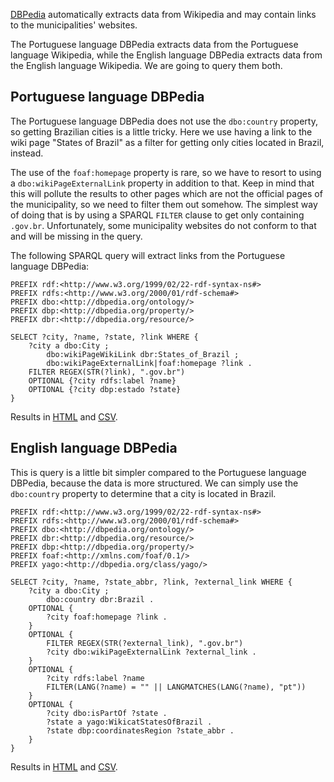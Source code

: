 [DBPedia](https://wiki.dbpedia.org/) automatically extracts data from
Wikipedia and may contain links to the municipalities' websites.

The Portuguese language DBPedia extracts data from the Portuguese language
Wikipedia, while the English language DBPedia extracts data from the English
language Wikipedia. We are going to query them both.

## Portuguese language DBPedia

The Portuguese language DBPedia does not use the `dbo:country` property, so
getting Brazilian cities is a little tricky. Here we use having a link to
the wiki page "States of Brazil" as a filter for getting only cities located
in Brazil, instead.

The use of the `foaf:homepage` property is rare, so we have to resort to using
a `dbo:wikiPageExternalLink` property in addition to that. Keep in mind that
this will pollute the results to other pages which are not the official pages
of the municipality, so we need to filter them out somehow. The simplest way
of doing that is by using a SPARQL `FILTER` clause to get only containing
`.gov.br`. Unfortunately, some municipality websites do not conform to that
and will be missing in the query.

The following SPARQL query will extract links from the Portuguese language
DBPedia:

```sparql
PREFIX rdf:<http://www.w3.org/1999/02/22-rdf-syntax-ns#>
PREFIX rdfs:<http://www.w3.org/2000/01/rdf-schema#>
PREFIX dbo:<http://dbpedia.org/ontology/>
PREFIX dbp:<http://dbpedia.org/property/>
PREFIX dbr:<http://dbpedia.org/resource/>

SELECT ?city, ?name, ?state, ?link WHERE {
    ?city a dbo:City ;
        dbo:wikiPageWikiLink dbr:States_of_Brazil ;
        dbo:wikiPageExternalLink|foaf:homepage ?link .
    FILTER REGEX(STR(?link), ".gov.br")
    OPTIONAL {?city rdfs:label ?name}
    OPTIONAL {?city dbp:estado ?state}
}
```

Results in
[HTML](http://pt.dbpedia.org/sparql?default-graph-uri=&query=PREFIX+rdf%3A%3Chttp%3A%2F%2Fwww.w3.org%2F1999%2F02%2F22-rdf-syntax-ns%23%3E%0D%0APREFIX+rdfs%3A%3Chttp%3A%2F%2Fwww.w3.org%2F2000%2F01%2Frdf-schema%23%3E%0D%0APREFIX+dbo%3A%3Chttp%3A%2F%2Fdbpedia.org%2Fontology%2F%3E%0D%0APREFIX+dbp%3A%3Chttp%3A%2F%2Fdbpedia.org%2Fproperty%2F%3E%0D%0APREFIX+dbr%3A%3Chttp%3A%2F%2Fdbpedia.org%2Fresource%2F%3E%0D%0A%0D%0ASELECT+%3Fcity%2C+%3Fname%2C+%3Fstate%2C+%3Flink+WHERE+%7B%0D%0A++++%3Fcity+a+dbo%3ACity+%3B%0D%0A++++++++dbo%3AwikiPageWikiLink+dbr%3AStates_of_Brazil+%3B%0D%0A++++++++dbo%3AwikiPageExternalLink%7Cfoaf%3Ahomepage+%3Flink+.%0D%0A++++FILTER+REGEX%28STR%28%3Flink%29%2C+%22.gov.br%22%29%0D%0A++++OPTIONAL+%7B%3Fcity+rdfs%3Alabel+%3Fname%7D%0D%0A++++OPTIONAL+%7B%3Fcity+dbp%3Aestado+%3Fstate%7D%0D%0A%7D&should-sponge=&format=text%2Fhtml&timeout=0&debug=on)
and
[CSV](http://pt.dbpedia.org/sparql?default-graph-uri=&query=PREFIX+rdf%3A%3Chttp%3A%2F%2Fwww.w3.org%2F1999%2F02%2F22-rdf-syntax-ns%23%3E%0D%0APREFIX+rdfs%3A%3Chttp%3A%2F%2Fwww.w3.org%2F2000%2F01%2Frdf-schema%23%3E%0D%0APREFIX+dbo%3A%3Chttp%3A%2F%2Fdbpedia.org%2Fontology%2F%3E%0D%0APREFIX+dbp%3A%3Chttp%3A%2F%2Fdbpedia.org%2Fproperty%2F%3E%0D%0APREFIX+dbr%3A%3Chttp%3A%2F%2Fdbpedia.org%2Fresource%2F%3E%0D%0A%0D%0ASELECT+%3Fcity%2C+%3Fname%2C+%3Fstate%2C+%3Flink+WHERE+%7B%0D%0A++++%3Fcity+a+dbo%3ACity+%3B%0D%0A++++++++dbo%3AwikiPageWikiLink+dbr%3AStates_of_Brazil+%3B%0D%0A++++++++dbo%3AwikiPageExternalLink%7Cfoaf%3Ahomepage+%3Flink+.%0D%0A++++FILTER+REGEX%28STR%28%3Flink%29%2C+%22.gov.br%22%29%0D%0A++++OPTIONAL+%7B%3Fcity+rdfs%3Alabel+%3Fname%7D%0D%0A++++OPTIONAL+%7B%3Fcity+dbp%3Aestado+%3Fstate%7D%0D%0A%7D&should-sponge=&format=text%2Fcsv&timeout=0&debug=on).

## English language DBPedia

This is query is a little bit simpler compared to the Portuguese language
DBPedia, because the data is more structured. We can simply use the
`dbo:country` property to determine that a city is located in Brazil.

```sparql
PREFIX rdf:<http://www.w3.org/1999/02/22-rdf-syntax-ns#>
PREFIX rdfs:<http://www.w3.org/2000/01/rdf-schema#>
PREFIX dbo:<http://dbpedia.org/ontology/>
PREFIX dbr:<http://dbpedia.org/resource/>
PREFIX dbp:<http://dbpedia.org/property/>
PREFIX foaf:<http://xmlns.com/foaf/0.1/>
PREFIX yago:<http://dbpedia.org/class/yago/>

SELECT ?city, ?name, ?state_abbr, ?link, ?external_link WHERE {
    ?city a dbo:City ;
        dbo:country dbr:Brazil .
    OPTIONAL {
        ?city foaf:homepage ?link .
    }
    OPTIONAL {
        FILTER REGEX(STR(?external_link), ".gov.br")
        ?city dbo:wikiPageExternalLink ?external_link .
    }
    OPTIONAL {
        ?city rdfs:label ?name
        FILTER(LANG(?name) = "" || LANGMATCHES(LANG(?name), "pt"))
    }
    OPTIONAL {
        ?city dbo:isPartOf ?state .
        ?state a yago:WikicatStatesOfBrazil .
        ?state dbp:coordinatesRegion ?state_abbr .
    }
}
```

Results in
[HTML](http://dbpedia.org/sparql?default-graph-uri=http%3A%2F%2Fdbpedia.org&query=PREFIX+rdf%3A%3Chttp%3A%2F%2Fwww.w3.org%2F1999%2F02%2F22-rdf-syntax-ns%23%3E%0D%0APREFIX+dbo%3A%3Chttp%3A%2F%2Fdbpedia.org%2Fontology%2F%3E%0D%0APREFIX+dbr%3A%3Chttp%3A%2F%2Fdbpedia.org%2Fresource%2F%3E%0D%0APREFIX+dbp%3A%3Chttp%3A%2F%2Fdbpedia.org%2Fproperty%2F%3E%0D%0APREFIX+yago%3A%3Chttp%3A%2F%2Fdbpedia.org%2Fclass%2Fyago%2F%3E%0D%0A%0D%0ASELECT+%3Fcity%2C+%3Fname%2C+%3Fstate_abbr%2C+%3Flink%2C+%3Fexternal_link+WHERE+%7B%0D%0A++++%3Fcity+a+dbo%3ACity+%3B%0D%0A++++++++dbo%3Acountry+dbr%3ABrazil+.%0D%0A++++OPTIONAL+%7B%0D%0A++++++++%3Fcity+foaf%3Ahomepage+%3Flink+.%0D%0A++++%7D%0D%0A++++OPTIONAL+%7B%0D%0A++++++++FILTER+REGEX%28STR%28%3Fexternal_link%29%2C+%22.gov.br%22%29%0D%0A++++++++%3Fcity+dbo%3AwikiPageExternalLink+%3Fexternal_link+.%0D%0A++++%7D%0D%0A++++OPTIONAL+%7B%0D%0A++++++++%3Fcity+rdfs%3Alabel+%3Fname%0D%0A++++++++FILTER%28LANG%28%3Fname%29+%3D+%22%22+%7C%7C+LANGMATCHES%28LANG%28%3Fname%29%2C+%22pt%22%29%29%0D%0A++++%7D%0D%0A++++OPTIONAL+%7B%0D%0A++++++++%3Fcity+dbo%3AisPartOf+%3Fstate+.%0D%0A++++++++%3Fstate+a+yago%3AWikicatStatesOfBrazil+.%0D%0A++++++++%3Fstate+dbp%3AcoordinatesRegion+%3Fstate_abbr+.%0D%0A++++%7D%0D%0A%7D&format=text%2Fhtml&CXML_redir_for_subjs=121&CXML_redir_for_hrefs=&timeout=30000&debug=on&run=+Run+Query+)
and
[CSV](http://dbpedia.org/sparql?default-graph-uri=http%3A%2F%2Fdbpedia.org&query=PREFIX+rdf%3A%3Chttp%3A%2F%2Fwww.w3.org%2F1999%2F02%2F22-rdf-syntax-ns%23%3E%0D%0APREFIX+dbo%3A%3Chttp%3A%2F%2Fdbpedia.org%2Fontology%2F%3E%0D%0APREFIX+dbr%3A%3Chttp%3A%2F%2Fdbpedia.org%2Fresource%2F%3E%0D%0APREFIX+dbp%3A%3Chttp%3A%2F%2Fdbpedia.org%2Fproperty%2F%3E%0D%0APREFIX+yago%3A%3Chttp%3A%2F%2Fdbpedia.org%2Fclass%2Fyago%2F%3E%0D%0A%0D%0ASELECT+%3Fcity%2C+%3Fname%2C+%3Fstate_abbr%2C+%3Flink%2C+%3Fexternal_link+WHERE+%7B%0D%0A++++%3Fcity+a+dbo%3ACity+%3B%0D%0A++++++++dbo%3Acountry+dbr%3ABrazil+.%0D%0A++++OPTIONAL+%7B%0D%0A++++++++%3Fcity+foaf%3Ahomepage+%3Flink+.%0D%0A++++%7D%0D%0A++++OPTIONAL+%7B%0D%0A++++++++FILTER+REGEX%28STR%28%3Fexternal_link%29%2C+%22.gov.br%22%29%0D%0A++++++++%3Fcity+dbo%3AwikiPageExternalLink+%3Fexternal_link+.%0D%0A++++%7D%0D%0A++++OPTIONAL+%7B%0D%0A++++++++%3Fcity+rdfs%3Alabel+%3Fname%0D%0A++++++++FILTER%28LANG%28%3Fname%29+%3D+%22%22+%7C%7C+LANGMATCHES%28LANG%28%3Fname%29%2C+%22pt%22%29%29%0D%0A++++%7D%0D%0A++++OPTIONAL+%7B%0D%0A++++++++%3Fcity+dbo%3AisPartOf+%3Fstate+.%0D%0A++++++++%3Fstate+a+yago%3AWikicatStatesOfBrazil+.%0D%0A++++++++%3Fstate+dbp%3AcoordinatesRegion+%3Fstate_abbr+.%0D%0A++++%7D%0D%0A%7D&format=text%2Fcsv&CXML_redir_for_subjs=121&CXML_redir_for_hrefs=&timeout=30000&debug=on&run=+Run+Query+).
